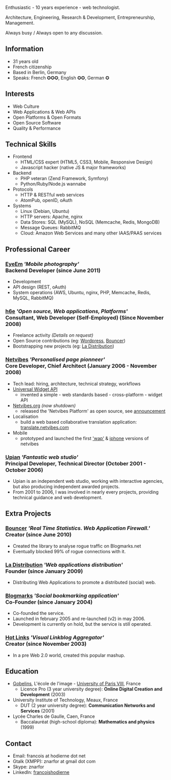 Enthusiastic - 10 years experience - web technologist.

Architecture, Engineering, Research & Development, Entrepreneurship, Management.

Always busy / Always open to any discussion.

Information
-----------

* 31 years old
* French citizenship
* Based in Berlin, Germany
* Speaks: French ✪✪✪, English ✪✪, German ✪

Interests
---------

 * Web Culture
 * Web Applications & Web APIs
 * Open Platforms & Open Formats
 * Open Source Software
 * Quality & Performance

Technical Skills
----------------

 * Frontend
     - HTML/CSS expert (HTML5, CSS3, Mobile, Responsive Design)
     - Javascript hacker (native JS & major frameworks)
 * Backend
     - PHP veteran (Zend Framework, Symfony)
     - Python/Ruby/Node.js wannabe
 * Protocols
     - HTTP & RESTful web services
     - AtomPub, openID, oAuth
 * Systems
     - Linux (Debian, Ubuntu)
     - HTTP servers: Apache, nginx
     - Data Stores: SQL (MySQL), NoSQL (Memcache, Redis, MongoDB)
     - Message Queues: RabbitMQ
     - Cloud: Amazon Web Services and many other IAAS/PAAS services

Professional Career
-------------------

### **[EyeEm](http://www.eyeem.com/)** _'Mobile photography'_<br />Backend Developer (since June 2011)

 * Development
 * API design (REST, oAuth)
 * System operations (AWS, Ubuntu, nginx, PHP, Memcache, Redis, MySQL, RabbitMQ)

### **[h6e](http://h6e.net/)** _'Open source, Web applications, Platforms'_<br />Consultant, Web Developer (Self-Employed) (Since November 2008)

 * Freelance activity <em>(Details on request)</em>
 * Open Source contributions (eg: [Wordpress](http://h6e.net/wordpress/), [Bouncer](http://h6e.net/bouncer/))
 * Bootstrapping new projects (eg: [La Distribution](http://ladistribution.net/))

### **[Netvibes](http://www.netvibes.com/)** _'Personalised page pionneer'_<br />Core Developer, Chief Architect (January 2006 - November 2008)

 * Tech lead: hiring, architecture, technical strategy, workflows
 * [Universal Widget API](http://web.archive.org/web/20100411050209/http://netvibes.org/specs/uwa/current-work/)
   - invented a simple - web standards based - cross-platform - widget API
 * [Netvibes.org](http://web.archive.org/web/20090416004816/http://netvibes.org/) <em>(now shutdown)</em>
   - released the 'Netvibes Platform' as open source, see [announcement](http://blog.netvibes.com/?2008/06/06/172-netvibesorg-opening)
 * Localisation
   - build a web based collaborative translation application: [translate.netvibes.com](http://translate.netvibes.com/)
 * Mobile
   - prototyped and launched the first ['wap'](http://wap.netvibes.com/) & [iphone](http://iphone.netvibes.com/) versions of netvibes

### **[Upian](http://www.upian.com/)** _'Fantastic web studio'_<br />Principal Developer, Technical Director (October 2001 - October 2006)

 * Upian is an independent web studio, working with interactive agencies, but also producing independent awarded projects.
 * From 2001 to 2006, I was involved in nearly every projects, providing technical guidance and web development.

Extra Projects
--------------

### **[Bouncer](http://h6e.net/bouncer/)** _'Real Time Statistics. Web Application Firewall.'_<br />Creator (since June 2010)

 * Created the library to analyse rogue traffic on Blogmarks.net
 * Eventually blocked 99% of rogue connections with it.

### **[La Distribution](http://ladistribution.net/)** _'Web applications distribution'_<br />Founder (since January 2009)

 * Distributing Web Applications to promote a distributed (social) web.

### **[Blogmarks](http://blogmarks.net/)** _'Social bookmarking application'_<br />Co-Founder (since January 2004)

 * Co-founded the service.
 * Launched in february 2005 and re-launched (v2) in may 2006.
 * Development is currently on hold, but the service is still operated.

### **[Hot Links](http://hotlinks.upian.com/)** _'Visual Linkblog Aggregator'_<br />Creator (since November 2003)

 * In a pre Web 2.0 world, created this popular mashup.

Education
---------

 * [Gobelins](http://www.gobelins.fr/en/gobelins), L'école de l'image - [University of Paris VIII](http://www.univ-paris8.fr/), France
   - Licence Pro (3 year university degree): **Online Digital Creation and Development** (2003)
 * University Institute of Technology, Meaux, France
   - DUT (2 year university degree): **Communication Networks and Services** (2001)
 * Lycée Charles de Gaulle, Caen, France
   - Baccalauréat (high-school diploma): **Mathematics and physics** (1999)

Contact
-------

* Email: francois at hodierne dot net
* Gtalk (XMPP): znarfor at gmail dot com
* Skype: znarfor
* LinkedIn: [francoishodierne](http://www.linkedin.com/in/francoishodierne)
